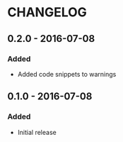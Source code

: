 # CHANGELOG

## 0.2.0 - 2016-07-08
### Added
- Added code snippets to warnings

## 0.1.0 - 2016-07-08
### Added
- Initial release